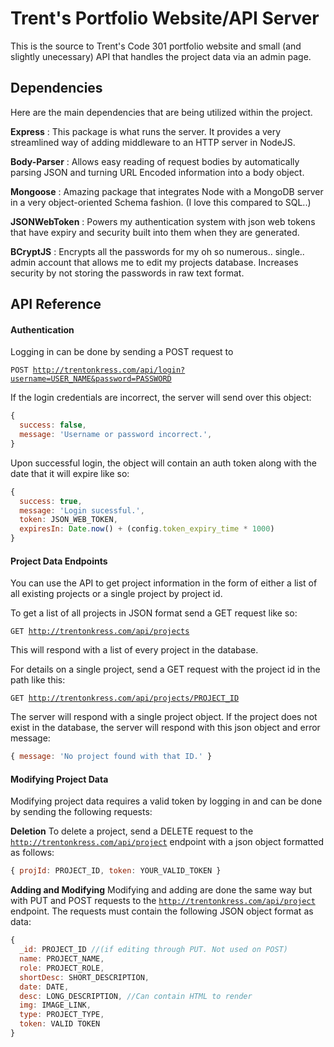 # Trent's Portfolio Website/API Server
This is the source to Trent's Code 301 portfolio website and small (and slightly unecessary) API that handles the project data via an admin page.

## Dependencies
Here are the main dependencies that are being utilized within the project.

**Express**
  : This package is what runs the server. It provides a very streamlined way of adding middleware to an HTTP server in NodeJS.

**Body-Parser**
  : Allows easy reading of request bodies by automatically parsing JSON and turning URL Encoded information into a body object.

**Mongoose**
  : Amazing package that integrates Node with a MongoDB server in a very object-oriented Schema fashion. (I love this compared to SQL..)

**JSONWebToken**
  : Powers my authentication system with json web tokens that have expiry and security built into them when they are generated.

**BCryptJS**
  : Encrypts all the passwords for my oh so numerous.. single.. admin account that allows me to edit my projects database. Increases security by not storing the passwords in raw text format.

## API Reference

#### Authentication
Logging in can be done by sending a POST request to

<code>POST http://trentonkress.com/api/login?username=USER_NAME&password=PASSWORD</code>

If the login credentials are incorrect, the server will send over this object:

``` javascript
{
  success: false,
  message: 'Username or password incorrect.',
}
```

Upon successful login, the object will contain an auth token along with the date that it will expire like so:

``` javascript
{
  success: true,
  message: 'Login sucessful.',
  token: JSON_WEB_TOKEN,
  expiresIn: Date.now() + (config.token_expiry_time * 1000)
}
```

#### Project Data Endpoints
You can use the API to get project information in the form of either a list of all existing projects or a single project by project id.

To get a list of all projects in JSON format send a GET request like so:

<code>GET http://trentonkress.com/api/projects</code>

This will respond with a list of every project in the database.

For details on a single project, send a GET request with the project id in the path like this:

<code>GET http://trentonkress.com/api/projects/PROJECT_ID</code>

The server will respond with a single project object. If the project does not exist in the database, the server will respond with this json object and error message:

``` javascript
{ message: 'No project found with that ID.' }
```

#### Modifying Project Data
Modifying project data requires a valid token by logging in and can be done by sending the following requests:

**Deletion**
To delete a project, send a DELETE request to the <code>http://trentonkress.com/api/project</code> endpoint with a json object formatted as follows:

``` javascript
{ projId: PROJECT_ID, token: YOUR_VALID_TOKEN }
```

**Adding and Modifying**
Modifying and adding are done the same way but with PUT and POST requests to the <code>http://trentonkress.com/api/project</code> endpoint. The requests must contain the following JSON object format as data:

``` javascript
{
  _id: PROJECT_ID //(if editing through PUT. Not used on POST)
  name: PROJECT_NAME,
  role: PROJECT_ROLE,
  shortDesc: SHORT_DESCRIPTION,
  date: DATE,
  desc: LONG_DESCRIPTION, //Can contain HTML to render
  img: IMAGE_LINK,
  type: PROJECT_TYPE,
  token: VALID TOKEN
}
```
